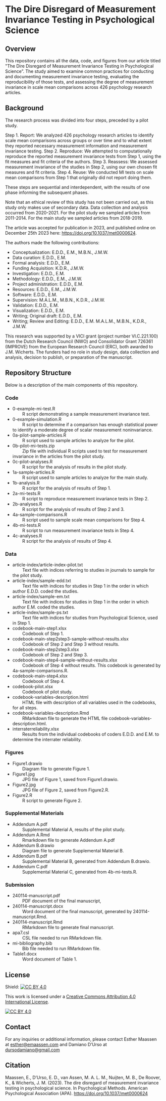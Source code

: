 # The Dire Disregard of Measurement Invariance Testing in Psychological Science

## Overview
This repository contains all the data, code, and figures from our article titled "The Dire Disregard of Measurement Invariance Testing in Psychological Science”. The study aimed to examine common practices for conducting and documenting measurement invariance testing, evaluating the reproducibility of those tests, and assessing the degree of measurement invariance in scale mean comparisons across 426 psychology research articles.

## Background
The research process was divided into four steps, preceded by a pilot study.

Step 1. Report: We analyzed 426 psychology research articles to identify scale mean comparisons across groups or over time and to what extent they reported necessary measurement information and measurement invariance testing.
Step 2. Reproduce: We attempted to computationally reproduce the reported measurement invariance tests from Step 1, using the fit measures and fit criteria of the authors.
Step 3. Reassess: We assessed measurement invariance of the studies in Step 2, using our own chosen fit measures and fit criteria.
Step 4. Reuse: We conducted MI tests on scale mean comparisons from Step 1 that originally did not report doing them.

These steps are sequential and interdependent, with the results of one phase informing the subsequent phases.

Note that an ethical review of this study has not been carried out, as this study only makes use of secondary data. Data collection and analysis occurred from 2020-2021. For the pilot study we sampled articles from 2011-2014. For the main study we sampled articles from 2018-2019.

The article was accepted for publication in 2023, and published online on December 25th 2023 here: https://doi.org/10.1037/met0000624.

The authors made the following contributions:
-	Conceptualization: E.D.D., E.M., M.B.N., J.M.W.
-	Data curation: E.D.D., E.M.
-	Formal analysis: E.D.D., E.M.
-	Funding Acquisition: K.D.R., J.M.W.
-	Investigation: E.D.D., E.M.
-	Methodology: E.D.D., E.M., J.M.W.
-	Project administration: E.D.D., E.M.
-	Resources: E.D.D., E.M., J.M.W.
-	Software: E.D.D., E.M.
-	Supervision: M.A.L.M., M.B.N., K.D.R., J.M.W.
-	Validation: E.D.D., E.M.
-	Visualization: E.D.D., E.M.
-	Writing; Original draft: E.D.D., E.M.
-	Writing; Review and Editing: E.D.D., E.M. M.A.L.M., M.B.N., K.D.R., J.M.W.

This research was supported by a VICI grant (project number VI.C.221.100) from the Dutch Research Council (NWO) and Consolidator Grant 726361 (IMPROVE) from the European Research Council (ERC), both awarded to J.M. Wicherts. The funders had no role in study design, data collection and analysis, decision to publish, or preparation of the manuscript.

## Repository Structure
Below is a description of the main components of this repository. 

### Code
-	0-example-mi-test.R  
    &nbsp;&nbsp;&nbsp;&nbsp;&nbsp;&nbsp;&nbsp;&nbsp;R script demonstrating a sample measurement invariance test.
-	0-example-simulation.R  
    &nbsp;&nbsp;&nbsp;&nbsp;&nbsp;&nbsp;&nbsp;&nbsp;R script to determine if a comparison has enough statistical power to identify a moderate degree of scalar measurement noninvariance.
-	0a-pilot-sample-articles.R  
    &nbsp;&nbsp;&nbsp;&nbsp;&nbsp;&nbsp;&nbsp;&nbsp;R script used to sample articles to analyze for the pilot.
-	0b-pilot-mi-tests.zip  
    &nbsp;&nbsp;&nbsp;&nbsp;&nbsp;&nbsp;&nbsp;&nbsp;Zip file with individual R scripts used to test for measurement invariance in the articles from the pilot study.
-	0c-pilot-analyses.R  
    &nbsp;&nbsp;&nbsp;&nbsp;&nbsp;&nbsp;&nbsp;&nbsp;R script for the analysis of results in the pilot study.
-	1a-sample-articles.R  
    &nbsp;&nbsp;&nbsp;&nbsp;&nbsp;&nbsp;&nbsp;&nbsp;R script used to sample articles to analyze for the main study.
-	1b-analysis.R  
    &nbsp;&nbsp;&nbsp;&nbsp;&nbsp;&nbsp;&nbsp;&nbsp;R script for the analysis of results of Step 1.
-	2a-mi-tests.R  
    &nbsp;&nbsp;&nbsp;&nbsp;&nbsp;&nbsp;&nbsp;&nbsp;R script to reproduce measurement invariance tests in Step 2.
-	2b-analyses.R  
    &nbsp;&nbsp;&nbsp;&nbsp;&nbsp;&nbsp;&nbsp;&nbsp;R script for the analysis of results of Step 2 and 3.
-	4a-sample-comparisons.R  
    &nbsp;&nbsp;&nbsp;&nbsp;&nbsp;&nbsp;&nbsp;&nbsp;R script used to sample scale mean comparisons for Step 4.
-	4b-mi-tests.R  
    &nbsp;&nbsp;&nbsp;&nbsp;&nbsp;&nbsp;&nbsp;&nbsp;R script to run measurement invariance tests in Step 4.
-	4c-analyses.R  
    &nbsp;&nbsp;&nbsp;&nbsp;&nbsp;&nbsp;&nbsp;&nbsp;R script for the analysis of results of Step 4.

### Data
-	article-index/article-index-pilot.txt  
    &nbsp;&nbsp;&nbsp;&nbsp;&nbsp;&nbsp;&nbsp;&nbsp;Text file with indices referring to studies in journals to sample for the pilot study. 
-	article-index/sample-edd.txt  
    &nbsp;&nbsp;&nbsp;&nbsp;&nbsp;&nbsp;&nbsp;&nbsp;Text file with indices for studies in Step 1 in the order in which author E.D.D. coded the studies.
-	article-index/sample-em.txt  
    &nbsp;&nbsp;&nbsp;&nbsp;&nbsp;&nbsp;&nbsp;&nbsp;Text file with indices for studies in Step 1 in the order in which author E.M. coded the studies.
-	article-index/sample-ps.txt  
    &nbsp;&nbsp;&nbsp;&nbsp;&nbsp;&nbsp;&nbsp;&nbsp;Text file with indices for studies from Psychological Science, used in Step 1.
-	codebook-main-step1.xlsx   
    &nbsp;&nbsp;&nbsp;&nbsp;&nbsp;&nbsp;&nbsp;&nbsp;Codebook of Step 1.
-	codebook-main-step2step3-sample-without-results.xlsx  
    &nbsp;&nbsp;&nbsp;&nbsp;&nbsp;&nbsp;&nbsp;&nbsp;Codebook of Step 2 and Step 3 without results.
-	codebook-main-step2step3.xlsx  
    &nbsp;&nbsp;&nbsp;&nbsp;&nbsp;&nbsp;&nbsp;&nbsp;Codebook of Step 2 and Step 3.
-	codebook-main-step4-sample-without-results.xlsx  
    &nbsp;&nbsp;&nbsp;&nbsp;&nbsp;&nbsp;&nbsp;&nbsp;Codebook of Step 4 without results. This codebook is generated by 4a-sample-comparisons.R.
-	codebook-main-step4.xlsx  
    &nbsp;&nbsp;&nbsp;&nbsp;&nbsp;&nbsp;&nbsp;&nbsp;Codebook of Step 4.
-	codebook-pilot.xlsx  
    &nbsp;&nbsp;&nbsp;&nbsp;&nbsp;&nbsp;&nbsp;&nbsp;Codebook of pilot study.
-	codebook-variables-description.html  
    &nbsp;&nbsp;&nbsp;&nbsp;&nbsp;&nbsp;&nbsp;&nbsp;HTML file with description of all variables used in the codebooks, for all steps.
-	codebook-variables-description.Rmd  
    &nbsp;&nbsp;&nbsp;&nbsp;&nbsp;&nbsp;&nbsp;&nbsp;RMarkdown file to generate the HTML file codebook-variables-description.html.
-	interraterreliability.xlsx   
    &nbsp;&nbsp;&nbsp;&nbsp;&nbsp;&nbsp;&nbsp;&nbsp;Results from the individual codebooks of coders E.D.D. and E.M. to determine the interrater reliability.

### Figures
-	Figure1.drawio  
    &nbsp;&nbsp;&nbsp;&nbsp;&nbsp;&nbsp;&nbsp;&nbsp;Diagram file to generate Figure 1.
-	Figure1.jpg  
    &nbsp;&nbsp;&nbsp;&nbsp;&nbsp;&nbsp;&nbsp;&nbsp;JPG file of Figure 1, saved from Figure1.drawio.
-	Figure2.jpg  
    &nbsp;&nbsp;&nbsp;&nbsp;&nbsp;&nbsp;&nbsp;&nbsp;JPG file of Figure 2, saved from Figure2.R.
-	Figure2.R  
    &nbsp;&nbsp;&nbsp;&nbsp;&nbsp;&nbsp;&nbsp;&nbsp;R script to generate Figure 2.

### Supplemental Materials
-	Addendum A.pdf  
    &nbsp;&nbsp;&nbsp;&nbsp;&nbsp;&nbsp;&nbsp;&nbsp;Supplemental Material A, results of the pilot study.
-   Addendum A.Rmd  
    &nbsp;&nbsp;&nbsp;&nbsp;&nbsp;&nbsp;&nbsp;&nbsp;Rmarkdown file to generate Addendum A.pdf
-	Addendum B.drawio  
    &nbsp;&nbsp;&nbsp;&nbsp;&nbsp;&nbsp;&nbsp;&nbsp;Diagram file to generate Supplemental Material B. 
-	Addendum B.pdf  
    &nbsp;&nbsp;&nbsp;&nbsp;&nbsp;&nbsp;&nbsp;&nbsp;Supplemental Material B, generated from Addendum B.drawio.
-	Addendum C.pdf   
    &nbsp;&nbsp;&nbsp;&nbsp;&nbsp;&nbsp;&nbsp;&nbsp;Supplemental Material C, generated from 4b-mi-tests.R.

### Submission
-	240114-manuscript.pdf  
    &nbsp;&nbsp;&nbsp;&nbsp;&nbsp;&nbsp;&nbsp;&nbsp;PDF document of the final manuscript,
-	240114-manuscript.docx  
    &nbsp;&nbsp;&nbsp;&nbsp;&nbsp;&nbsp;&nbsp;&nbsp;Word document of the final manuscript, generated by 240114-manuscript.Rmd.
-	240114-manuscript.Rmd  
    &nbsp;&nbsp;&nbsp;&nbsp;&nbsp;&nbsp;&nbsp;&nbsp;RMarkdown file to generate final manuscript.
-	apa7.csl  
    &nbsp;&nbsp;&nbsp;&nbsp;&nbsp;&nbsp;&nbsp;&nbsp;CSL file needed to run RMarkdown file.
-	mi-bibliography.bib  
    &nbsp;&nbsp;&nbsp;&nbsp;&nbsp;&nbsp;&nbsp;&nbsp;Bib file needed to run RMarkdown file.
-	Table1.docx  
    &nbsp;&nbsp;&nbsp;&nbsp;&nbsp;&nbsp;&nbsp;&nbsp;Word document of Table 1.

## License
Shield: [![CC BY 4.0][cc-by-shield]][cc-by]

This work is licensed under a [Creative Commons Attribution 4.0 International License][cc-by].

[![CC BY 4.0][cc-by-image]][cc-by]

[cc-by]: http://creativecommons.org/licenses/by/4.0/
[cc-by-image]: https://i.creativecommons.org/l/by/4.0/88x31.png
[cc-by-shield]: https://img.shields.io/badge/License-CC%20BY%204.0-lightgrey.svg
## Contact
For any inquiries or additional information, please contact Esther Maassen at esther@emaassen.com and Damiano D’Urso at dursodamiano@gmail.com

## Citation

Maassen, E., D’Urso, E. D., van Assen, M. A. L. M., Nuijten, M. B., De Roover, K., & Wicherts, J. M. (2023). The dire disregard of measurement invariance testing in psychological science. In Psychological Methods. American Psychological Association (APA). https://doi.org/10.1037/met0000624

